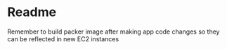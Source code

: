 # Readme

Remember to build packer image after making app code changes so they can be reflected in new EC2 instances
